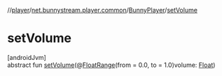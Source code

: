 //[player](../../../index.md)/[net.bunnystream.player.common](../index.md)/[BunnyPlayer](index.md)/[setVolume](set-volume.md)

# setVolume

[androidJvm]\
abstract fun [setVolume](set-volume.md)(@[FloatRange](https://developer.android.com/reference/kotlin/androidx/annotation/FloatRange.html)(from = 0.0, to = 1.0)volume: [Float](https://kotlinlang.org/api/latest/jvm/stdlib/kotlin/-float/index.html))
